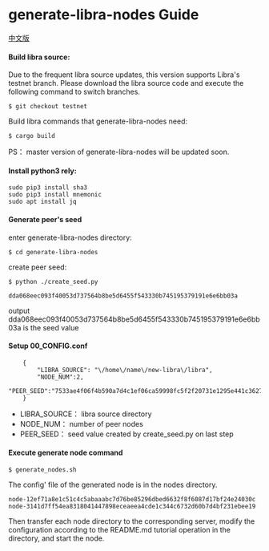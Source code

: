 
# generate-libra-nodes Guide

[中文版](README_cn.md)


#### Build libra source:

Due to the frequent libra source updates, this version supports Libra's testnet branch. Please download the libra source code and execute the following command to switch branches.


    $ git checkout testnet

Build libra commands that  generate-libra-nodes need:

    $ cargo build

PS： master version of generate-libra-nodes will be updated soon.


#### Install python3 rely:

	sudo pip3 install sha3
	sudo pip3 install mnemonic
	sudo apt install jq

#### Generate peer's seed

enter generate-libra-nodes directory:

    $ cd generate-libra-nodes

create peer seed:

	$ python ./create_seed.py
	
	dda068eec093f40053d737564b8be5d6455f543330b745195379191e6e6bb03a

output dda068eec093f40053d737564b8be5d6455f543330b745195379191e6e6bb03a is the seed value

#### Setup 00_CONFIG.conf

        {
            "LIBRA_SOURCE": "\/home\/name\/new-libra\/libra",
            "NODE_NUM":2,
            "PEER_SEED":"7533ae4f06f4b590a7d4c1ef06ca59998fc5f2f20731e1295e441c36277d4e32"
        }


- LIBRA_SOURCE： libra source directory
- NODE_NUM： number of peer nodes
- PEER_SEED： seed value created by create_seed.py on last step

#### Execute generate node command 

	$ generate_nodes.sh

The config' file of the generated node is in the nodes directory.

    node-12ef71a8e1c51c4c5abaaabc7d76be85296dbed6632f8f6087d17bf24e24030c
    node-3141d7ff54ea8318041447898eceaeea4cde1c344c6732d60b7d4bf231ebee19

Then transfer each node directory to the corresponding server, modify the configuration according to the README.md tutorial operation in the directory, and start the node.


